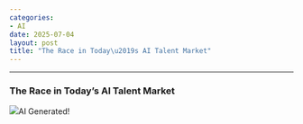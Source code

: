 ```yaml
---
categories:
- AI
date: 2025-07-04
layout: post
title: "The Race in Today\u2019s AI Talent Market"
---
```



* * *

### The Race in Today’s AI Talent Market

![](https://cdn-images-1.medium.com/max/800/1*HHhFfhjHNW9Cot00Pg2XsQ.png)AI Generated!